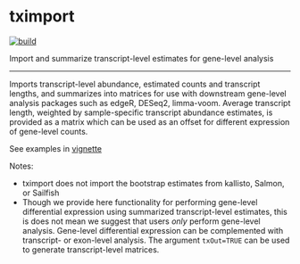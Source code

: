 # tximport

[![build](https://travis-ci.org/mikelove/tximport.svg?branch=master)](https://travis-ci.org/mikelove/tximport)

Import and summarize transcript-level estimates for gene-level analysis

---

Imports transcript-level abundance, estimated counts and 
transcript lengths, and summarizes into matrices for use with downstream
gene-level analysis packages such as edgeR, DESeq2, limma-voom. 
Average transcript length, weighted by 
sample-specific transcript abundance estimates, is provided as a matrix
which can be used as an offset for different expression of 
gene-level counts.

See examples in [vignette](https://github.com/mikelove/tximport/blob/master/vignettes/tximport.md)

Notes:

* tximport does not import the bootstrap estimates from kallisto,
  Salmon, or Sailfish
* Though we provide here functionality for performing gene-level
  differential expression using summarized transcript-level estimates,
  this is does not mean we suggest that users *only* perform gene-level
  analysis. Gene-level differential expression can be complemented
  with transcript- or exon-level analysis. The argument `txOut=TRUE`
  can be used to generate transcript-level matrices.
